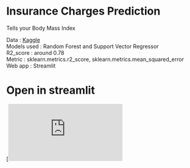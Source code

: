 # Insurance Charges Prediction

Tells your Body Mass Index

Data         : [Kaggle](https://www.kaggle.com/code/sudhirnl7/linear-regression-tutorial/data) <br>
Models used  : Random Forest and Support Vector Regressor<br>
R2_score     : around 0.78 <br>
Metric       : sklearn.metrics.r2_score, sklearn.metrics.mean_squared_error <br>
Web app      : Streamlit <br>

# Open in streamlit
[![Streamlit App](https://share.streamlit.io/anudeep-k2001/learning/main/BEPEC/Projects/02_Insurace_charges_prediction/app.py)

